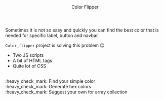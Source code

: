 <!DOCTYPE html>
<html>
  
  <header> Color Flipper </header>

<body>
<p>Sometimes it is not so easy and quickly you can find the best color that is needed for specific label, button and navbar.</p>

<code>Color_flipper</code> project is solving this problem :wink:
<ul>
<li>Two JS scripts</li>
<li>A bit of HTML tags</li>
<li>Quite lot of CSS</li>
</ul>
<br>
<div>
:heavy_check_mark: Find your simple color
<br>
:heavy_check_mark: Generate hex colors
<br>
:heavy_check_mark: Suggest your own for array collection
</div>

</body>
</html>
